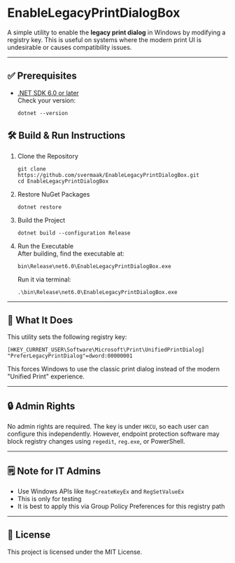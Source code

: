 
# EnableLegacyPrintDialogBox

A simple utility to enable the **legacy print dialog** in Windows by modifying a registry key.
This is useful on systems where the modern print UI is undesirable or causes compatibility issues.

---

## ✅ Prerequisites
- [.NET SDK 6.0 or later](https://dotnet.microsoft.com/en-us/download)  
  Check your version:
  ```
  dotnet --version
  ```

## 🛠️ Build & Run Instructions
1.  Clone the Repository
    ```
    git clone https://github.com/svermaak/EnableLegacyPrintDialogBox.git
    cd EnableLegacyPrintDialogBox
    ```
    
2.  Restore NuGet Packages
    ```
    dotnet restore
    ```
    
3.  Build the Project
    ```
    dotnet build --configuration Release
    ```
    
4.  Run the Executable  
    After building, find the executable at:
    ```
    bin\Release\net6.0\EnableLegacyPrintDialogBox.exe
    ```
    Run it via terminal:
    ```
    .\bin\Release\net6.0\EnableLegacyPrintDialogBox.exe
    ```    

----------

## 🧪 What It Does

This utility sets the following registry key:

```
[HKEY_CURRENT_USER\Software\Microsoft\Print\UnifiedPrintDialog]  
"PreferLegacyPrintDialog"=dword:00000001
```

This forces Windows to use the classic print dialog instead of the modern "Unified Print" experience.

----------

## 🔒 Admin Rights

No admin rights are required. The key is under `HKCU`, so each user can configure this independently.
However, endpoint protection software may block registry changes using `regedit`, `reg.exe`, or PowerShell.

----------

## 🗒️ Note for IT Admins
-  Use Windows APIs like `RegCreateKeyEx` and `RegSetValueEx`
-  This is only for testing
-  It is best to apply this via Group Policy Preferences for this registry path
    

----------

## 📜 License

This project is licensed under the MIT License.

